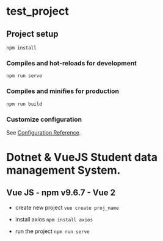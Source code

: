# test_project

## Project setup
```
npm install
```

### Compiles and hot-reloads for development
```
npm run serve
```

### Compiles and minifies for production
```
npm run build
```

### Customize configuration
See [Configuration Reference](https://cli.vuejs.org/config/).

# Dotnet & VueJS Student data management System.


## Vue JS - npm v9.6.7 - Vue 2

* create new project
<code>vue create proj_name</code>

* install axios
<code>npm install axios</code>

* run the project
<code>npm run serve</code>
